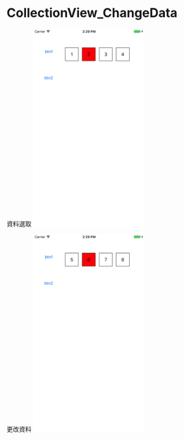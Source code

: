 # CollectionView_ChangeData

資料選取
<img src="https://github.com/s001582000/CollectionView_ChangeData/blob/master/DemoPhoto/資料選取.png" width="50%" height="50%" >

更改資料
<img src="https://github.com/s001582000/CollectionView_ChangeData/blob/master/DemoPhoto/更改資料.png" width="50%" height="50%" >

